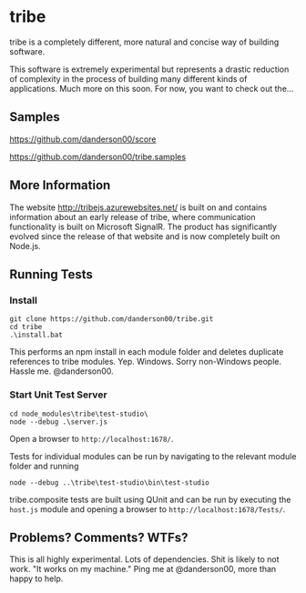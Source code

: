 # tribe

tribe is a completely different, more natural and concise way of building software.

This software is extremely experimental but represents a drastic reduction of complexity in the
process of building many different kinds of applications. Much more on this soon. For now, you want to check out the...

## Samples

https://github.com/danderson00/score

https://github.com/danderson00/tribe.samples

## More Information

The website http://tribejs.azurewebsites.net/ is built on and contains information about an early release of tribe, where communication functionality is built on Microsoft SignalR. The product has significantly evolved since the release of that website and is now completely built on Node.js. 

## Running Tests

### Install

    git clone https://github.com/danderson00/tribe.git
    cd tribe
    .\install.bat

This performs an npm install in each module folder and deletes duplicate references
to tribe modules. Yep. Windows. Sorry non-Windows people. Hassle me. @danderson00.

### Start Unit Test Server

    cd node_modules\tribe\test-studio\
    node --debug .\server.js

Open a browser to `http://localhost:1678/`.

Tests for individual modules can be run by navigating to the relevant module folder and running

    node --debug ..\tribe\test-studio\bin\test-studio

tribe.composite tests are built using QUnit and can be run by executing the
`host.js` module and opening a browser to `http://localhost:1678/Tests/`.

## Problems? Comments? WTFs?

This is all highly experimental. Lots of dependencies. Shit is likely to not work.
"It works on my machine." Ping me at @danderson00, more than happy to help.
